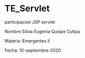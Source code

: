 # TE_Servlet
participacion JSP servlet

Nombre:Silvia Eugenia Quispe Cutipa

Materia: Emergentes ll

Fecha: 10-septiembre-2020
